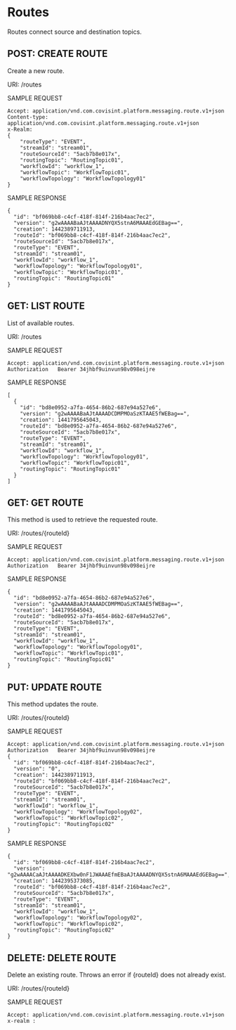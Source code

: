# Routes
Routes connect source and destination topics.

## POST: CREATE ROUTE
Create a new route.

URI: /routes

SAMPLE REQUEST
```
Accept: application/vnd.com.covisint.platform.messaging.route.v1+json
Content-type: application/vnd.com.covisint.platform.messaging.route.v1+json
x-Realm: 
{
  	"routeType": "EVENT",
  	"streamId": "stream01",
  	"routeSourceId": "5acb7b8e017x",
  	"routingTopic": "RoutingTopic01",
  	"workflowId": "workflow_1",
  	"workflowTopic": "WorkflowTopic01",
  	"workflowTopology": "WorkflowTopology01"
}
```
SAMPLE RESPONSE
```
{
  "id": "bf069bb8-c4cf-418f-814f-216b4aac7ec2",
  "version": "g2wAAAABaAJtAAAADNYQX5stnA6MAAAEdGEBag==",
  "creation": 1442389711913,
  "routeId": "bf069bb8-c4cf-418f-814f-216b4aac7ec2",
  "routeSourceId": "5acb7b8e017x",
  "routeType": "EVENT",
  "streamId": "stream01",
  "workflowId": "workflow_1",
  "workflowTopology": "WorkflowTopology01",
  "workflowTopic": "WorkflowTopic01",
  "routingTopic": "RoutingTopic01"
}
```

## GET: LIST ROUTE
List of available routes.

URI: /routes

SAMPLE REQUEST
```
Accept: application/vnd.com.covisint.platform.messaging.route.v1+json
Authorization	Bearer 34jhbf9uinvun98v098eijre
```
SAMPLE RESPONSE
```
[
  {
    "id": "bd8e0952-a7fa-4654-86b2-687e94a527e6",
    "version": "g2wAAAABaAJtAAAADCDMPMOaSzKTAAE5fWEBag==",
    "creation": 1441795645043,
    "routeId": "bd8e0952-a7fa-4654-86b2-687e94a527e6",
    "routeSourceId": "5acb7b8e017x",
    "routeType": "EVENT",
    "streamId": "stream01",
    "workflowId": "workflow_1",
    "workflowTopology": "WorkflowTopology01",
    "workflowTopic": "WorkflowTopic01",
    "routingTopic": "RoutingTopic01"
  }
]
```
## GET: GET ROUTE
This method is used to retrieve the requested route.

URI: /routes/{routeId}

SAMPLE REQUEST
```
Accept: application/vnd.com.covisint.platform.messaging.route.v1+json
Authorization	Bearer 34jhbf9uinvun98v098eijre
```
SAMPLE RESPONSE
```
{
  "id": "bd8e0952-a7fa-4654-86b2-687e94a527e6",
  "version": "g2wAAAABaAJtAAAADCDMPMOaSzKTAAE5fWEBag==",
  "creation": 1441795645043,
  "routeId": "bd8e0952-a7fa-4654-86b2-687e94a527e6",
  "routeSourceId": "5acb7b8e017x",
  "routeType": "EVENT",
  "streamId": "stream01",
  "workflowId": "workflow_1",
  "workflowTopology": "WorkflowTopology01",
  "workflowTopic": "WorkflowTopic01",
  "routingTopic": "RoutingTopic01"
}
```
## PUT: UPDATE ROUTE
This method updates the route.

URI: /routes/{routeId}

SAMPLE REQUEST
```
Accept: application/vnd.com.covisint.platform.messaging.route.v1+json
Authorization	Bearer 34jhbf9uinvun98v098eijre
{
  "id": "bf069bb8-c4cf-418f-814f-216b4aac7ec2",
  "version": "0",
  "creation": 1442389711913,
  "routeId": "bf069bb8-c4cf-418f-814f-216b4aac7ec2",
  "routeSourceId": "5acb7b8e017x",
  "routeType": "EVENT",
  "streamId": "stream01",
  "workflowId": "workflow_1",
  "workflowTopology": "WorkflowTopology02",
  "workflowTopic": "WorkflowTopic02",
  "routingTopic": "RoutingTopic02"
}
```
SAMPLE RESPONSE
```
{
  "id": "bf069bb8-c4cf-418f-814f-216b4aac7ec2",
  "version": "g2wAAAACaAJtAAAADKEXbw0nF1JWAAAEfmEBaAJtAAAADNYQX5stnA6MAAAEdGEBag==",
  "creation": 1442395373085,
  "routeId": "bf069bb8-c4cf-418f-814f-216b4aac7ec2",
  "routeSourceId": "5acb7b8e017x",
  "routeType": "EVENT",
  "streamId": "stream01",
  "workflowId": "workflow_1",
  "workflowTopology": "WorkflowTopology02",
  "workflowTopic": "WorkflowTopic02",
  "routingTopic": "RoutingTopic02"
}
```
## DELETE: DELETE ROUTE
Delete an existing route. Throws an error if {routeId} does not already exist.

URI: /routes/{routeId}

SAMPLE REQUEST
```
Accept: application/vnd.com.covisint.platform.messaging.route.v1+json
x-realm : 
```